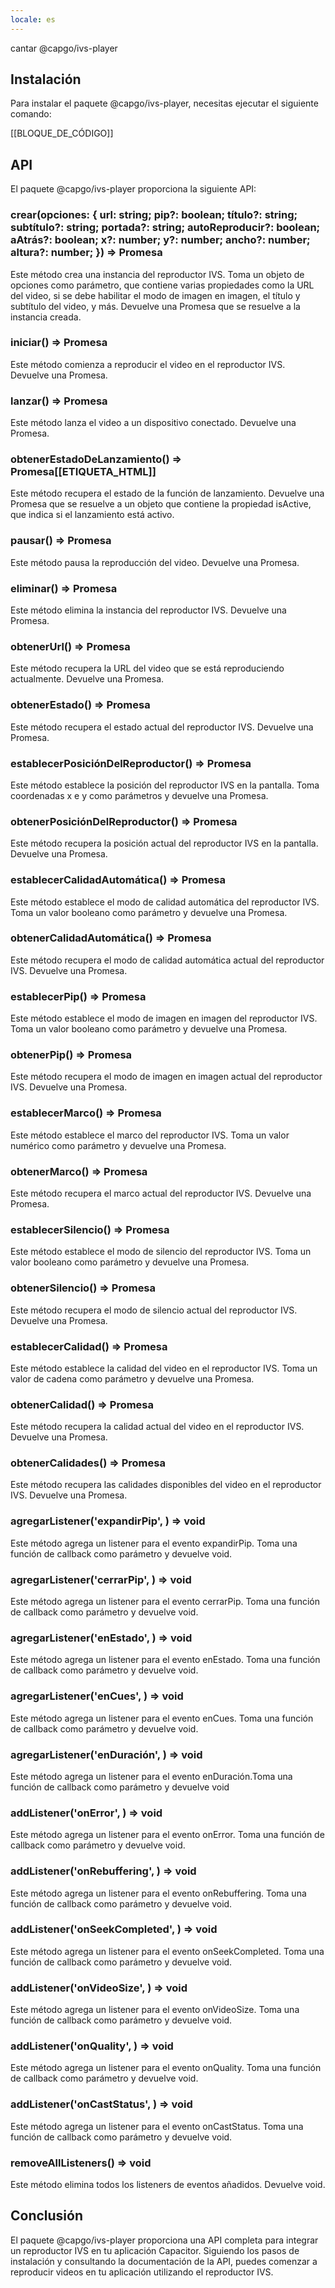 ```yaml
---
locale: es
---
```


cantar @capgo/ivs-player

## Instalación

Para instalar el paquete @capgo/ivs-player, necesitas ejecutar el siguiente comando:

[[BLOQUE_DE_CÓDIGO]]

## API

El paquete @capgo/ivs-player proporciona la siguiente API:

### crear(opciones: { url: string; pip?: boolean; título?: string; subtítulo?: string; portada?: string; autoReproducir?: boolean; aAtrás?: boolean; x?: number; y?: number; ancho?: number; altura?: number; }) => Promesa

Este método crea una instancia del reproductor IVS. Toma un objeto de opciones como parámetro, que contiene varias propiedades como la URL del video, si se debe habilitar el modo de imagen en imagen, el título y subtítulo del video, y más. Devuelve una Promesa que se resuelve a la instancia creada.

### iniciar() => Promesa

Este método comienza a reproducir el video en el reproductor IVS. Devuelve una Promesa.

### lanzar() => Promesa

Este método lanza el video a un dispositivo conectado. Devuelve una Promesa.

### obtenerEstadoDeLanzamiento() => Promesa[[ETIQUETA_HTML]]

Este método recupera el estado de la función de lanzamiento. Devuelve una Promesa que se resuelve a un objeto que contiene la propiedad isActive, que indica si el lanzamiento está activo.

### pausar() => Promesa

Este método pausa la reproducción del video. Devuelve una Promesa.

### eliminar() => Promesa

Este método elimina la instancia del reproductor IVS. Devuelve una Promesa.

### obtenerUrl() => Promesa

Este método recupera la URL del video que se está reproduciendo actualmente. Devuelve una Promesa.

### obtenerEstado() => Promesa

Este método recupera el estado actual del reproductor IVS. Devuelve una Promesa.

### establecerPosiciónDelReproductor() => Promesa

Este método establece la posición del reproductor IVS en la pantalla. Toma coordenadas x e y como parámetros y devuelve una Promesa.

### obtenerPosiciónDelReproductor() => Promesa

Este método recupera la posición actual del reproductor IVS en la pantalla. Devuelve una Promesa.

### establecerCalidadAutomática() => Promesa

Este método establece el modo de calidad automática del reproductor IVS. Toma un valor booleano como parámetro y devuelve una Promesa.

### obtenerCalidadAutomática() => Promesa

Este método recupera el modo de calidad automática actual del reproductor IVS. Devuelve una Promesa.

### establecerPip() => Promesa

Este método establece el modo de imagen en imagen del reproductor IVS. Toma un valor booleano como parámetro y devuelve una Promesa.

### obtenerPip() => Promesa

Este método recupera el modo de imagen en imagen actual del reproductor IVS. Devuelve una Promesa.

### establecerMarco() => Promesa

Este método establece el marco del reproductor IVS. Toma un valor numérico como parámetro y devuelve una Promesa.

### obtenerMarco() => Promesa

Este método recupera el marco actual del reproductor IVS. Devuelve una Promesa.

### establecerSilencio() => Promesa

Este método establece el modo de silencio del reproductor IVS. Toma un valor booleano como parámetro y devuelve una Promesa.

### obtenerSilencio() => Promesa

Este método recupera el modo de silencio actual del reproductor IVS. Devuelve una Promesa.

### establecerCalidad() => Promesa

Este método establece la calidad del video en el reproductor IVS. Toma un valor de cadena como parámetro y devuelve una Promesa.

### obtenerCalidad() => Promesa

Este método recupera la calidad actual del video en el reproductor IVS. Devuelve una Promesa.

### obtenerCalidades() => Promesa

Este método recupera las calidades disponibles del video en el reproductor IVS. Devuelve una Promesa.

### agregarListener('expandirPip', ) => void

Este método agrega un listener para el evento expandirPip. Toma una función de callback como parámetro y devuelve void.

### agregarListener('cerrarPip', ) => void

Este método agrega un listener para el evento cerrarPip. Toma una función de callback como parámetro y devuelve void.

### agregarListener('enEstado', ) => void

Este método agrega un listener para el evento enEstado. Toma una función de callback como parámetro y devuelve void.

### agregarListener('enCues', ) => void

Este método agrega un listener para el evento enCues. Toma una función de callback como parámetro y devuelve void.

### agregarListener('enDuración', ) => void

Este método agrega un listener para el evento enDuración.Toma una función de callback como parámetro y devuelve void

### addListener('onError', ) => void

Este método agrega un listener para el evento onError. Toma una función de callback como parámetro y devuelve void.

### addListener('onRebuffering', ) => void

Este método agrega un listener para el evento onRebuffering. Toma una función de callback como parámetro y devuelve void.

### addListener('onSeekCompleted', ) => void

Este método agrega un listener para el evento onSeekCompleted. Toma una función de callback como parámetro y devuelve void.

### addListener('onVideoSize', ) => void

Este método agrega un listener para el evento onVideoSize. Toma una función de callback como parámetro y devuelve void.

### addListener('onQuality', ) => void

Este método agrega un listener para el evento onQuality. Toma una función de callback como parámetro y devuelve void.

### addListener('onCastStatus', ) => void

Este método agrega un listener para el evento onCastStatus. Toma una función de callback como parámetro y devuelve void.

### removeAllListeners() => void

Este método elimina todos los listeners de eventos añadidos. Devuelve void.

## Conclusión

El paquete @capgo/ivs-player proporciona una API completa para integrar un reproductor IVS en tu aplicación Capacitor. Siguiendo los pasos de instalación y consultando la documentación de la API, puedes comenzar a reproducir videos en tu aplicación utilizando el reproductor IVS.